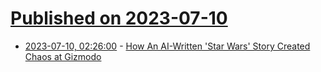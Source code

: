 # [Published on 2023-07-10](index.md)

* [2023-07-10, 02:26:00](https://news.slashdot.org/story/23/07/10/022224/how-an-ai-written-star-wars-story-created-chaos-at-gizmodo?utm_source=rss1.0mainlinkanon&utm_medium=feed) - [How An AI-Written 'Star Wars' Story Created Chaos at Gizmodo](https://news.slashdot.org/story/23/07/10/022224/how-an-ai-written-star-wars-story-created-chaos-at-gizmodo?utm_source=rss1.0mainlinkanon&utm_medium=feed)
